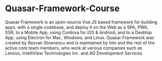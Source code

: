 # Quasar-Framework-Course

Quasar Framework is an open-source Vue.JS based framework for building apps, with a single codebase, and deploy it on the Web as a SPA, PWA, SSR, to a Mobile App, using Cordova for iOS & Android, and to a Desktop App, using Electron for Mac, Windows, and Linux. Quasar Framework was created by Razvan Stoenescu and is maintained by him and the rest of the active core team members, who work at various companies such as Lenovo, IntelliView Technologies Inc. and AG Development Services.
